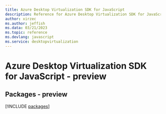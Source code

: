 ```yaml
---
title: Azure Desktop Virtualization SDK for JavaScript
description: Reference for Azure Desktop Virtualization SDK for JavaScript
author: xirzec
ms.author: jeffish
ms.data: 03/21/2023
ms.topic: reference
ms.devlang: javascript
ms.service: desktopvirtualization
---
```

# Azure Desktop Virtualization SDK for JavaScript - preview
## Packages - preview
[!INCLUDE [packages](desktop-virtualization-index.md)]